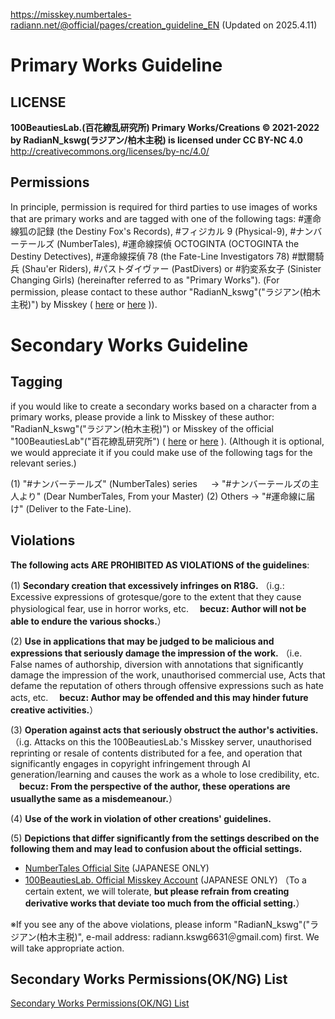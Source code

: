 https://misskey.numbertales-radiann.net/@official/pages/creation_guideline_EN
(Updated on 2025.4.11)

# Primary Works Guideline

## LICENSE

**100BeautiesLab.(百花繚乱研究所) Primary Works/Creations © 2021-2022 by RadianN_kswg(ラジアン/柏木主税) is licensed under CC BY-NC 4.0**
http://creativecommons.org/licenses/by-nc/4.0/

## Permissions

In principle, permission is required for third parties to use images of works that are primary works and are tagged with one of the following tags: #運命線狐の記録 (the Destiny Fox's Records), #フィジカル 9 (Physical-9), #ナンバーテールズ (NumberTales), #運命線探偵 OCTOGINTA (OCTOGINTA the Destiny Detectives), #運命線探偵 78 (the Fate-Line Investigators 78) #獣爾騎兵 (Shau'er Riders), #パストダイヴァー (PastDivers) or #豹変系女子 (Sinister Changing Girls) (hereinafter referred to as "Primary Works").
(For permission, please contact to these author "RadianN_kswg"("ラジアン(柏木主税)") by Misskey ( [here](htps://misskey.io/@RadianN_kswg@misskey.numbertales-radiann.net) or [here](htps://misskey.io/@RadianN_kswg@misskey.flowers) )).

# Secondary Works Guideline

## Tagging

if you would like to create a secondary works based on a character from a primary works, please provide a link to Misskey of these author: "RadianN_kswg"("ラジアン(柏木主税)") or Misskey of the official "100BeautiesLab"("百花繚乱研究所") ( [here](htps://misskey.io/@official@misskey.numbertales-radiann.net) or [here](htps://misskey.io/@100BtysLab_official) ).
(Although it is optional, we would appreciate it if you could make use of the following tags for the relevant series.)

(1) "#ナンバーテールズ" (NumberTales) series
　 → "#ナンバーテールズの主人より" (Dear NumberTales, From your Master)
(2) Others → "#運命線に届け" (Deliver to the Fate-Line).

## Violations

**The following acts ARE PROHIBITED AS VIOLATIONS of the guidelines**:

(1) **Secondary creation that excessively infringes on R18G.**
（i.g.: Excessive expressions of grotesque/gore to the extent that they cause physiological fear, use in horror works, etc.
　**becuz: Author will not be able to endure the various shocks.**）

(2) **Use in applications that may be judged to be malicious and expressions that seriously damage the impression of the work.**
（i.e. False names of authorship, diversion with annotations that significantly damage the impression of the work, unauthorised commercial use, Acts that defame the reputation of others through offensive expressions such as hate acts, etc.
　**becuz: Author may be offended and this may hinder future creative activities.**）

(3) **Operation against acts that seriously obstruct the author's activities.**
（i.g. Attacks on this the 100BeautiesLab.'s Misskey server, unauthorised reprinting or resale of contents distributed for a fee, and operation that significantly engages in copyright infringement through AI generation/learning and causes the work as a whole to lose credibility, etc.
　**becuz: From the perspective of the author, these operations are usuallythe same as a misdemeanour.**）

(4) **Use of the work in violation of other creations' guidelines.**

(5) **Depictions that differ significantly from the settings described on the following them and may lead to confusion about the official settings.**

- [NumberTales Official Site](http://www.numbertales-radiann.com/) (JAPANESE ONLY)
- [100BeautiesLab. Official Misskey Account](https://misskey.io/@offical/@https://numbertales-radiann.net) (JAPANESE ONLY)
  （To a certain extent, we will tolerate, **but please refrain from creating derivative works that deviate too much from the official setting.**）

※If you see any of the above violations, please inform "RadianN_kswg"("ラジアン(柏木主税)", e-mail address: radiann.kswg6631＠gmail.com) first. We will take appropriate action.

## Secondary Works Permissions(OK/NG) List

[Secondary Works Permissions(OK/NG) List](./SecondaryWorksPermissionList_EN.png)
